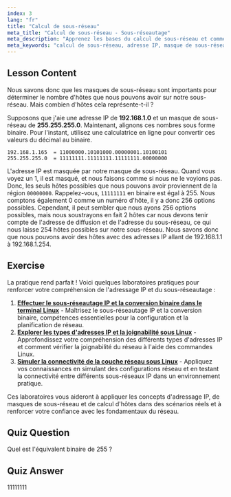 ```yaml
---
index: 3
lang: "fr"
title: "Calcul de sous-réseau"
meta_title: "Calcul de sous-réseau - Sous-réseautage"
meta_description: "Apprenez les bases du calcul de sous-réseau et comment calculer les hôtes disponibles sur un réseau. Comprenez l'adressage IP et les masques de sous-réseau pour les débutants. Commencez votre parcours Linux !"
meta_keywords: "calcul de sous-réseau, adresse IP, masque de sous-réseau, hôtes réseau, binaire, réseau Linux, tutoriel débutant, guide"
---
```


## Lesson Content

Nous savons donc que les masques de sous-réseau sont importants pour déterminer le nombre d'hôtes que nous pouvons avoir sur notre sous-réseau. Mais combien d'hôtes cela représente-t-il ?

Supposons que j'aie une adresse IP de **192.168.1.0** et un masque de sous-réseau de **255.255.255.0**. Maintenant, alignons ces nombres sous forme binaire. Pour l'instant, utilisez une calculatrice en ligne pour convertir ces valeurs du décimal au binaire.

```
192.168.1.165  = 11000000.10101000.00000001.10100101
255.255.255.0  = 11111111.11111111.11111111.00000000
```

L'adresse IP est masquée par notre masque de sous-réseau. Quand vous voyez un 1, il est masqué, et nous faisons comme si nous ne le voyions pas. Donc, les seuls hôtes possibles que nous pouvons avoir proviennent de la région `00000000`. Rappelez-vous, `11111111` en binaire est égal à 255. Nous comptons également 0 comme un numéro d'hôte, il y a donc 256 options possibles. Cependant, il peut sembler que nous ayons 256 options possibles, mais nous soustrayons en fait 2 hôtes car nous devons tenir compte de l'adresse de diffusion et de l'adresse du sous-réseau, ce qui nous laisse 254 hôtes possibles sur notre sous-réseau. Nous savons donc que nous pouvons avoir des hôtes avec des adresses IP allant de 192.168.1.1 à 192.168.1.254.

## Exercise

La pratique rend parfait ! Voici quelques laboratoires pratiques pour renforcer votre compréhension de l'adressage IP et du sous-réseautage :

1. **[Effectuer le sous-réseautage IP et la conversion binaire dans le terminal Linux](https://labex.io/fr/labs/comptia-perform-ip-subnetting-and-binary-conversion-in-the-linux-terminal-592782)** - Maîtrisez le sous-réseautage IP et la conversion binaire, compétences essentielles pour la configuration et la planification de réseau.
2. **[Explorer les types d'adresses IP et la joignabilité sous Linux](https://labex.io/fr/labs/comptia-explore-ip-address-types-and-reachability-in-linux-592780)** - Approfondissez votre compréhension des différents types d'adresses IP et comment vérifier la joignabilité du réseau à l'aide des commandes Linux.
3. **[Simuler la connectivité de la couche réseau sous Linux](https://labex.io/fr/labs/comptia-simulate-network-layer-connectivity-in-linux-592752)** - Appliquez vos connaissances en simulant des configurations réseau et en testant la connectivité entre différents sous-réseaux IP dans un environnement pratique.

Ces laboratoires vous aideront à appliquer les concepts d'adressage IP, de masques de sous-réseau et de calcul d'hôtes dans des scénarios réels et à renforcer votre confiance avec les fondamentaux du réseau.

## Quiz Question

Quel est l'équivalent binaire de 255 ?

## Quiz Answer

11111111
